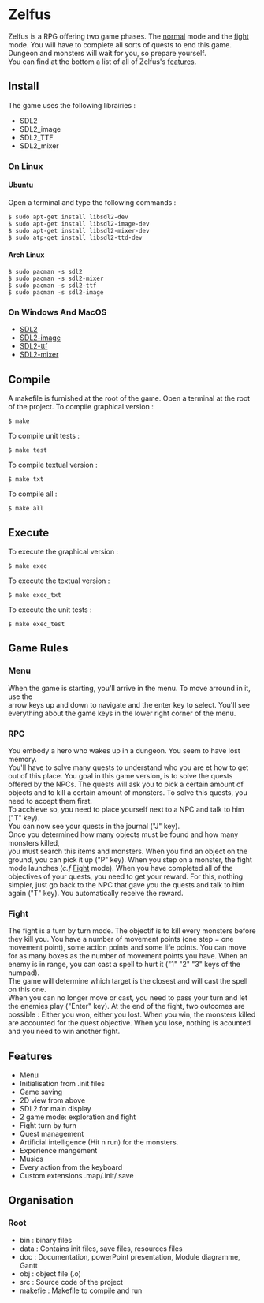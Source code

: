 
# Zelfus

Zelfus is a RPG offering two game phases. The [normal](#rpg) mode and the [fight](#fight) mode.
You will have to complete all sorts of quests to end this game.
Dungeon and monsters will wait for you, so prepare yourself.  
You can find at the bottom a list of all of Zelfus's [features](#features).

## Install
The game uses the following librairies :
- SDL2
- SDL2_image
- SDL2_TTF
- SDL2_mixer


### On Linux

#### Ubuntu
Open a terminal and type the following commands :
```
$ sudo apt-get install libsdl2-dev
$ sudo apt-get install libsdl2-image-dev
$ sudo apt-get install libsdl2-mixer-dev
$ sudo atp-get install libsdl2-ttd-dev
```

#### Arch Linux
```
$ sudo pacman -s sdl2
$ sudo pacman -s sdl2-mixer
$ sudo pacman -s sdl2-ttf
$ sudo pacman -s sdl2-image
```

### On Windows And MacOS
- [SDL2](https://www.libsdl.org/download-2.0.php)
- [SDL2-image](https://www.libsdl.org/projects/SDL_image/)
- [SDL2-ttf](https://www.libsdl.org/projects/SDL_ttf/)
- [SDL2-mixer](https://www.libsdl.org/projects/SDL_mixer/)

## Compile
A makefile is furnished at the root of the game.
Open a terminal at the root of the project.
To compile graphical version :
```
$ make
```
To compile unit tests :
```
$ make test
```
To compile textual version :
```
$ make txt
```
To compile all :
```
$ make all
```


## Execute
To execute the graphical version : 
```
$ make exec
```
To execute the textual version : 
```
$ make exec_txt
```
To execute the unit tests : 
```
$ make exec_test
```

## Game Rules

### Menu
When the game is starting, you'll arrive in the menu. To move arround in it, use the  
arrow keys up and down to navigate and the enter key to select.
You'll see everything about the game keys in the lower right corner of the menu.

### RPG 
You embody a hero who wakes up in a dungeon. You seem to have lost memory.  
You'll have to solve many quests to understand who you are et how to get out of this place.
You goal in this game version, is to solve the quests offered by the NPCs.
The quests will ask you to pick a certain amount of objects and to kill a certain amount of monsters.
To solve this quests, you need to accept them first.  
To acchieve so, you need to place yourself next to a NPC and talk to him ("T" key).  
You can now see your quests in the journal ("J" key).  
Once you determined how many objects must be found and how many monsters killed,  
you must search this items and monsters. When you find an object on the ground, you can pick it up ("P" key). When you step on a monster, the fight mode launches (*c.f* [Fight](#fight) mode). 
When you have completed all of the objectives of your quests, you need to get your reward.
For this, nothing simpler, just go back to the NPC that gave you the quests and talk to him again ("T" key). You automatically receive the reward.

### Fight
The fight is a turn by turn mode. The objectif is to kill every monsters before they kill you.
You have a number of movement points (one step = one movement point), some action points and some life points.
You can move for as many boxes as the number of movement points you have.
When an enemy is in range, you can cast a spell to hurt it ("1" "2" "3" keys of the numpad).  
The game will determine which target is the closest and will cast the spell on this one.  
When you can no longer move or cast, you need to pass your turn and let the enemies play ("Enter" key).
At the end of the fight, two outcomes are possible : Either you won, either you lost.
When you win, the monsters killed are accounted for the quest objective. When you lose, nothing is acounted and you need to win another fight.

## Features
- Menu
- Initialisation from .init files
- Game saving
- 2D view from above
- SDL2 for main display
- 2 game mode: exploration and fight
- Fight turn by turn
- Quest management
- Artificial intelligence (Hit n run) for the monsters.
- Experience mangement
- Musics
- Every action from the keyboard
- Custom extensions .map/.init/.save

## Organisation
### Root

- bin : binary files
- data : Contains init files, save files, resources files
- doc : Documentation, powerPoint presentation, Module diagramme, Gantt
- obj : object file  (.o)
- src : Source code of the project
- makefie : Makefile to compile and run


